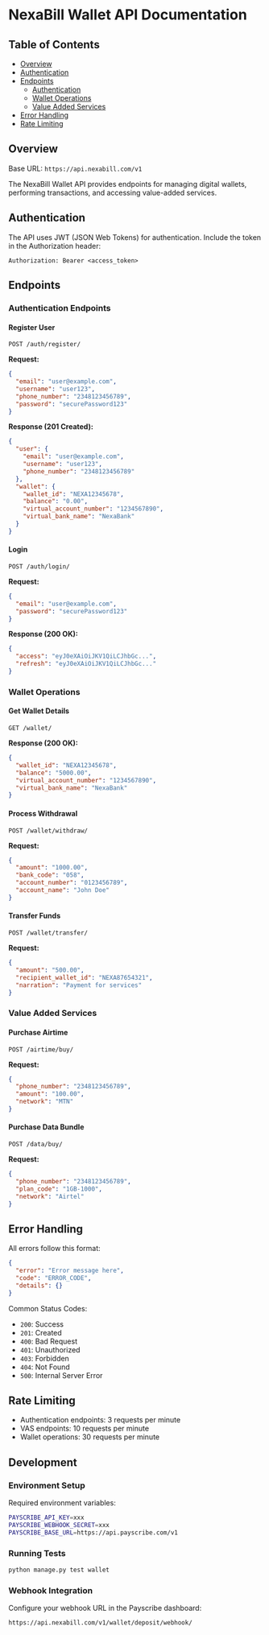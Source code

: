 # NexaBill Wallet API Documentation

## Table of Contents
- [Overview](#overview)
- [Authentication](#authentication)
- [Endpoints](#endpoints)
  - [Authentication](#authentication-endpoints)
  - [Wallet Operations](#wallet-operations)
  - [Value Added Services](#value-added-services)
- [Error Handling](#error-handling)
- [Rate Limiting](#rate-limiting)

## Overview

Base URL: `https://api.nexabill.com/v1`

The NexaBill Wallet API provides endpoints for managing digital wallets, performing transactions, and accessing value-added services.

## Authentication

The API uses JWT (JSON Web Tokens) for authentication. Include the token in the Authorization header:

```http
Authorization: Bearer <access_token>
```

## Endpoints

### Authentication Endpoints

#### Register User
```http
POST /auth/register/
```

**Request:**
```json
{
  "email": "user@example.com",
  "username": "user123",
  "phone_number": "2348123456789",
  "password": "securePassword123"
}
```

**Response (201 Created):**
```json
{
  "user": {
    "email": "user@example.com",
    "username": "user123",
    "phone_number": "2348123456789"
  },
  "wallet": {
    "wallet_id": "NEXA12345678",
    "balance": "0.00",
    "virtual_account_number": "1234567890",
    "virtual_bank_name": "NexaBank"
  }
}
```

#### Login
```http
POST /auth/login/
```

**Request:**
```json
{
  "email": "user@example.com",
  "password": "securePassword123"
}
```

**Response (200 OK):**
```json
{
  "access": "eyJ0eXAiOiJKV1QiLCJhbGc...",
  "refresh": "eyJ0eXAiOiJKV1QiLCJhbGc..."
}
```

### Wallet Operations

#### Get Wallet Details
```http
GET /wallet/
```

**Response (200 OK):**
```json
{
  "wallet_id": "NEXA12345678",
  "balance": "5000.00",
  "virtual_account_number": "1234567890",
  "virtual_bank_name": "NexaBank"
}
```

#### Process Withdrawal
```http
POST /wallet/withdraw/
```

**Request:**
```json
{
  "amount": "1000.00",
  "bank_code": "058",
  "account_number": "0123456789",
  "account_name": "John Doe"
}
```

#### Transfer Funds
```http
POST /wallet/transfer/
```

**Request:**
```json
{
  "amount": "500.00",
  "recipient_wallet_id": "NEXA87654321",
  "narration": "Payment for services"
}
```

### Value Added Services

#### Purchase Airtime
```http
POST /airtime/buy/
```

**Request:**
```json
{
  "phone_number": "2348123456789",
  "amount": "100.00",
  "network": "MTN"
}
```

#### Purchase Data Bundle
```http
POST /data/buy/
```

**Request:**
```json
{
  "phone_number": "2348123456789",
  "plan_code": "1GB-1000",
  "network": "Airtel"
}
```

## Error Handling

All errors follow this format:

```json
{
  "error": "Error message here",
  "code": "ERROR_CODE",
  "details": {}
}
```

Common Status Codes:
- `200`: Success
- `201`: Created
- `400`: Bad Request
- `401`: Unauthorized
- `403`: Forbidden
- `404`: Not Found
- `500`: Internal Server Error

## Rate Limiting

- Authentication endpoints: 3 requests per minute
- VAS endpoints: 10 requests per minute
- Wallet operations: 30 requests per minute

## Development

### Environment Setup

Required environment variables:
```bash
PAYSCRIBE_API_KEY=xxx
PAYSCRIBE_WEBHOOK_SECRET=xxx
PAYSCRIBE_BASE_URL=https://api.payscribe.com/v1
```

### Running Tests

```bash
python manage.py test wallet
```

### Webhook Integration

Configure your webhook URL in the Payscribe dashboard:
```
https://api.nexabill.com/v1/wallet/deposit/webhook/
```